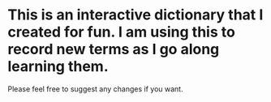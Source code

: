 # This is an interactive dictionary that I created for fun. I am using this to record new terms as I go along learning them. 
Please feel free to suggest any changes if you want.

